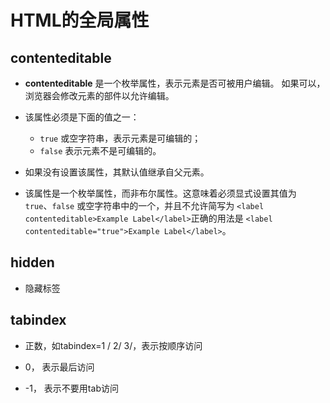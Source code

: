# HTML的全局属性

## contenteditable

* **contenteditable** 是一个枚举属性，表示元素是否可被用户编辑。 如果可以，浏览器会修改元素的部件以允许编辑。
* 该属性必须是下面的值之一：
  - `true` 或空字符串，表示元素是可编辑的；
  - `false` 表示元素不是可编辑的。

* 如果没有设置该属性，其默认值继承自父元素。

* 该属性是一个枚举属性，而非布尔属性。这意味着必须显式设置其值为 `true`、`false` 或空字符串中的一个，并且不允许简写为 `<label contenteditable>Example Label</label>`正确的用法是 `<label contenteditable="true">Example Label</label>`。

## hidden

* 隐藏标签

## tabindex

* 正数，如tabindex=1 / 2/ 3/，表示按顺序访问

* 0， 表示最后访问

* -1， 表示不要用tab访问

